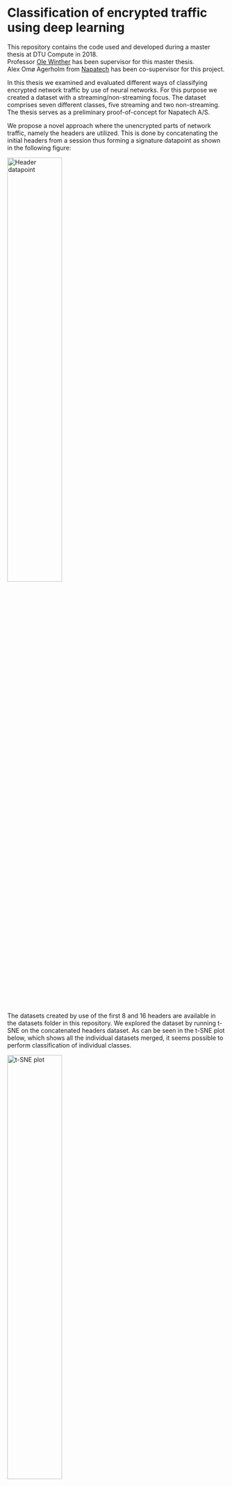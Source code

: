 # Classification of encrypted traffic using deep learning
This repository contains the code used and developed during a master thesis at DTU Compute in 2018.  
Professor [Ole Winther](http://cogsys.imm.dtu.dk/staff/winther/) has been supervisor for this master thesis.  
Alex Omø Agerholm from [Napatech](https://www.napatech.com/) has been co-supervisor for this project.

In this thesis we examined and evaluated different ways of classifying encrypted network traffic by use of neural networks. For this purpose we created a dataset with a streaming/non-streaming focus. The dataset comprises seven different classes, five streaming and two non-streaming.
The thesis serves as a preliminary proof-of-concept for Napatech A/S. 

We propose a novel approach where the unencrypted parts of network traffic, namely the headers are utilized. This is done by concatenating the initial headers from a session thus forming a signature datapoint as shown in the following figure: 

<img src="https://saliklp.github.io/plots/Header-datapoint.png" alt="Header datapoint" width="50%">

The datasets created by use of the first 8 and 16 headers are available in the datasets folder in this repository.
We explored the dataset by running t-SNE on the concatenated headers dataset. As can be seen in the t-SNE plot below, which shows all the individual datasets merged, it seems possible to perform classification of individual classes.

<img src="https://saliklp.github.io/plots/t-SNE_16headers_all_merged_perplexity30.png" alt="t-SNE plot" width="50%">

In experiments using the header-based approach we achieve very promising results, showing that a simple neural network with a single hidden layer of less than 50 units, can predict the individual classes with an accuracy of 96.4\% and an AUC of 0.99 to 1.00 for the individual classes, as shown in the following figures.

<img src="https://saliklp.github.io/plots/trainAllMerged_acc964.png" alt="Confusion matrix of all 7 classes" width="49%"> <img src="https://saliklp.github.io/plots/ROC_16header_12unit_all_.png" alt="ROC Plot" width="49.4%">

The thesis hereby provides a solution to network traffic classification using the unencrypted headers.
